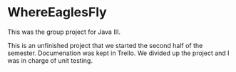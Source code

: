 # WhereEaglesFly
This was the group project for Java III.

This is an unfinished project that we started the second half of the semester. Documenation was kept
in Trello. We divided up the project and I was in charge of unit testing.
